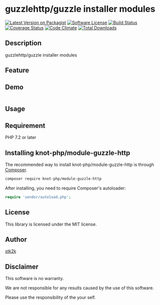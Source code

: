 guzzlehttp/guzzle installer modules
=======================

[![Latest Version on Packagist](https://img.shields.io/packagist/v/knot-php/module-guzzle-http.svg?style=flat-square)](https://packagist.org/packages/knot-php/module-guzzle-http)
[![Software License](https://img.shields.io/badge/license-MIT-brightgreen.svg?style=flat-square)](LICENSE.md)
[![Build Status](https://travis-ci.org/knot-php/module-guzzle-http.svg?branch=master)](https://travis-ci.org/knot-php/module-guzzle-http)
[![Coverage Status](https://coveralls.io/repos/github/knot-php/module-guzzle-http/badge.svg?branch=master)](https://coveralls.io/github/knot-php/module-guzzle-http?branch=master)
[![Code Climate](https://codeclimate.com/github/knot-php/module-guzzle-http/badges/gpa.svg)](https://codeclimate.com/github/knot-php/module-guzzle-http)
[![Total Downloads](https://img.shields.io/packagist/dt/knot-php/module-guzzle-http.svg?style=flat-square)](https://packagist.org/packages/knot-php/module-guzzle-http)

## Description

guzzlehttp/guzzle installer modules


## Feature

## Demo

```php

```

## Usage

## Requirement

PHP 7.2 or later

## Installing knot-php/module-guzzle-http

The recommended way to install knot-php/module-guzzle-http is through
[Composer](http://getcomposer.org).

```bash
composer require knot-php/module-guzzle-http
```

After installing, you need to require Composer's autoloader:

```php
require 'vendor/autoload.php';
```

## License
This library is licensed under the MIT license.

## Author

[stk2k](https://github.com/stk2k)

## Disclaimer

This software is no warranty.

We are not responsible for any results caused by the use of this software.

Please use the responsibility of the your self.


